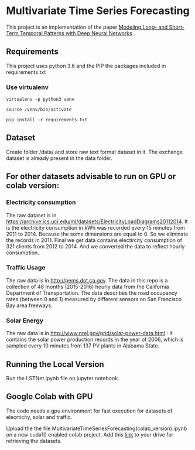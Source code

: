 # Multivariate Time Series Forecasting

This project is an implementation of the paper [Modeling Long- and Short-Term Temporal Patterns with Deep Neural Networks](https://arxiv.org/abs/1703.07015) .

## Requirements

This project uses python 3.6 and the PIP the packages included in requirements.txt 
### Use virtualenv
```
virtualenv -p python3 venv

source /venv/bin/activate

pip install -r requirements.txt

```
## Dataset
Create folder /data/ and store raw text format dataset in it.
The exchange dataset is already present in the data folder.
## For other datasets advisable to run on GPU or colab version:
### Electricity consumption


The raw dataset is in https://archive.ics.uci.edu/ml/datasets/ElectricityLoadDiagrams20112014. It is the electricity consumption in kWh was recorded every 15 minutes from 2011 to 2014. Because the some dimensions are equal to 0. So we eliminate the records in 2011. Final we get data contains electircity consumption of 321 clients from 2012 to 2014. And we converted the data to reflect hourly consumption.

### Traffic Usage

The raw data is in http://pems.dot.ca.gov. The data in this repo is a collection of 48 months (2015-2016) hourly data from the California Department of Transportation. The data describes the road occupancy rates (between 0 and 1) measured by different sensors on San Francisco Bay area freeways.

### Solar Energy

The raw data is in http://www.nrel.gov/grid/solar-power-data.html : It contains the solar power production records in the year of 2006, which is sampled every 10 minutes from 137 PV plants in Alabama State.  

## Running the Local Version

Run the LSTNet.ipynb file on jupyter notebook.

## Google Colab with GPU

The code needs a gpu environment for fast execution for datasets of elecrticity, solar and traffic.

Upload the the file MultivariateTimeSeriesForecasting(colab_version).ipynb on a new cuda10 enabled colab project.
Add this [link](https://drive.google.com/open?id=1OHtGDWiBhkeFqU6sar6Op7pyykkVhgUo) to your drive for retrieving the datasets.


